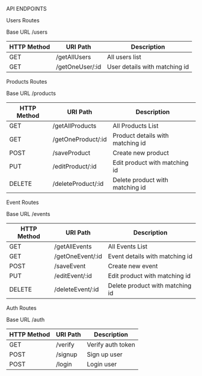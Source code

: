 API ENDPOINTS

Users Routes

Base URL /users

| HTTP Method | URI Path        | Description                   |
|-------------|-----------------|-------------------------------|
| GET         | /getAllUsers    | All users list                |
| GET         | /getOneUser/:id | User details with matching id |

Products Routes

Base URL /products

| HTTP Method | URI Path           | Description                      |
|-------------|--------------------|----------------------------------|
| GET         | /getAllProducts    | All Products List                |
| GET         | /getOneProduct/:id | Product details with matching id |
| POST        | /saveProduct       | Create new product               |
| PUT         | /editProduct/:id   | Edit product with matching id    |
| DELETE      | /deleteProduct/:id | Delete product with matching id  |

Event Routes

Base URL /events

| HTTP Method | URI Path         | Description                     |
|-------------|------------------|---------------------------------|
| GET         | /getAllEvents    | All Events List                 |
| GET         | /getOneEvent/:id | Event details with matching id  |
| POST        | /saveEvent       | Create new event                |
| PUT         | /editEvent/:id   | Edit product with matching id   |
| DELETE      | /deleteEvent/:id | Delete product with matching id |

Auth Routes

Base URL /auth

| HTTP Method | URI Path | Description       |
|-------------|----------|-------------------|
| GET         | /verify  | Verify auth token |
| POST        | /signup  | Sign up user      |
| POST        | /login   | Login user        |